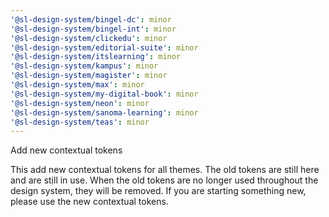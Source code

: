 ```yaml
---
'@sl-design-system/bingel-dc': minor
'@sl-design-system/bingel-int': minor
'@sl-design-system/clickedu': minor
'@sl-design-system/editorial-suite': minor
'@sl-design-system/itslearning': minor
'@sl-design-system/kampus': minor
'@sl-design-system/magister': minor
'@sl-design-system/max': minor
'@sl-design-system/my-digital-book': minor
'@sl-design-system/neon': minor
'@sl-design-system/sanoma-learning': minor
'@sl-design-system/teas': minor
---
```


Add new contextual tokens

This add new contextual tokens for all themes. The old tokens are still here and are still in use. When the old tokens are no longer used throughout the design system, they will be removed. If you are starting something new, please use the new contextual tokens.
